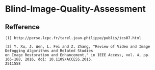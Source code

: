 # Blind-Image-Quality-Assessment

## Refference
```
[1] http://perso.lcpc.fr/tarel.jean-philippe/publis/ics07.html
```
```
[2] Y. Xu, J. Wen, L. Fei and Z. Zhang, "Review of Video and Image Defogging Algorithms and Related Studies
on Image Restoration and Enhancement," in IEEE Access, vol. 4, pp. 165-188, 2016, doi: 10.1109/ACCESS.2015.
2511558
```
